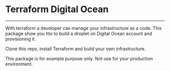 # Terraform Digital Ocean
------------------------

With terraform a developer can manage your infrastructure as a code.
This package show you hto to build a droplet on Digital Ocean account and provisioning it.

Clone this repo, install Terraform and build your own infrastructure.

This package is for example purpose only. Not use for your production environment.
